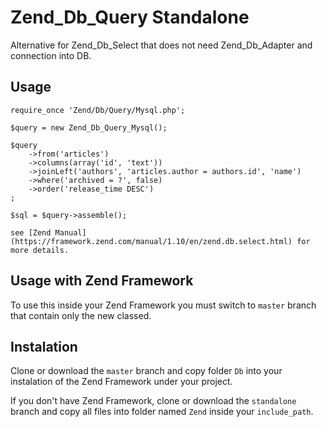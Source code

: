 # Zend_Db_Query Standalone
Alternative for Zend_Db_Select that does not need Zend_Db_Adapter and connection into DB.

Usage
------

	require_once 'Zend/Db/Query/Mysql.php';
	
	$query = new Zend_Db_Query_Mysql();
	
	$query
		->from('articles')
		->columns(array('id', 'text'))
		->joinLeft('authors', 'articles.author = authors.id', 'name')
		->where('archived = ?', false)
		->order('release_time DESC')
	;
	
	$sql = $query->assemble();
	
	see [Zend Manual](https://framework.zend.com/manual/1.10/en/zend.db.select.html) for more details.

Usage with Zend Framework
-----------------

To use this inside your Zend Framework you must
switch to ```master``` branch that contain only the new classed.

Instalation
-----------

Clone or download the ```master``` branch and copy folder ```Db```
into your instalation of the Zend Framework under your project.

If you don't have Zend Framework, clone or download the ```standalone``` branch
and copy all files into folder named ```Zend``` inside your ```include_path```.